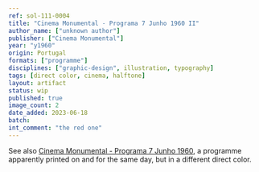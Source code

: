 ```yaml
---
ref: sol-111-0004
title: "Cinema Monumental - Programa 7 Junho 1960 II"
author_name: ["unknown author"]
publisher: ["Cinema Monumental"]
year: "y1960"
origin: Portugal
formats: ["programme"]
disciplines: ["graphic-design", illustration, typography]
tags: [direct color, cinema, halftone]
layout: artifact
status: wip
published: true
image_count: 2
date_added: 2023-06-18
batch:
int_comment: "the red one"
---
```


See also <a class="text cat-link artifact" href="/artifacts/monumental-7-jun-60/">Cinema Monumental - Programa 7 Junho 1960</a>, a programme apparently printed on and for the same day, but in a different direct color.
